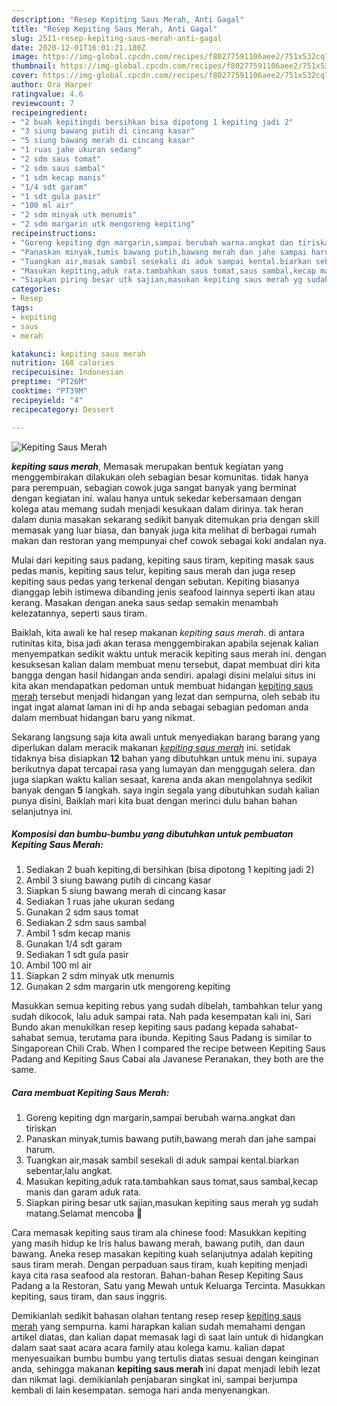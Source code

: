 ```yaml
---
description: "Resep Kepiting Saus Merah, Anti Gagal"
title: "Resep Kepiting Saus Merah, Anti Gagal"
slug: 2511-resep-kepiting-saus-merah-anti-gagal
date: 2020-12-01T16:01:21.180Z
image: https://img-global.cpcdn.com/recipes/f80277591106aee2/751x532cq70/kepiting-saus-merah-foto-resep-utama.jpg
thumbnail: https://img-global.cpcdn.com/recipes/f80277591106aee2/751x532cq70/kepiting-saus-merah-foto-resep-utama.jpg
cover: https://img-global.cpcdn.com/recipes/f80277591106aee2/751x532cq70/kepiting-saus-merah-foto-resep-utama.jpg
author: Ora Harper
ratingvalue: 4.6
reviewcount: 7
recipeingredient:
- "2 buah kepitingdi bersihkan bisa dipotong 1 kepiting jadi 2"
- "3 siung bawang putih di cincang kasar"
- "5 siung bawang merah di cincang kasar"
- "1 ruas jahe ukuran sedang"
- "2 sdm saus tomat"
- "2 sdm saus sambal"
- "1 sdm kecap manis"
- "1/4 sdt garam"
- "1 sdt gula pasir"
- "100 ml air"
- "2 sdm minyak utk menumis"
- "2 sdm margarin utk mengoreng kepiting"
recipeinstructions:
- "Goreng kepiting dgn margarin,sampai berubah warna.angkat dan tiriskan"
- "Panaskan minyak,tumis bawang putih,bawang merah dan jahe sampai harum."
- "Tuangkan air,masak sambil sesekali di aduk sampai kental.biarkan sebentar,lalu angkat."
- "Masukan kepiting,aduk rata.tambahkan saus tomat,saus sambal,kecap manis dan garam aduk rata."
- "Siapkan piring besar utk sajian,masukan kepiting saus merah yg sudah matang.Selamat mencoba 🤗"
categories:
- Resep
tags:
- kepiting
- saus
- merah

katakunci: kepiting saus merah 
nutrition: 168 calories
recipecuisine: Indonesian
preptime: "PT26M"
cooktime: "PT39M"
recipeyield: "4"
recipecategory: Dessert

---
```



![Kepiting Saus Merah](https://img-global.cpcdn.com/recipes/f80277591106aee2/751x532cq70/kepiting-saus-merah-foto-resep-utama.jpg)

<b><i>kepiting saus merah</i></b>, Memasak merupakan bentuk kegiatan yang menggembirakan dilakukan oleh sebagian besar komunitas. tidak hanya para perempuan, sebagian cowok juga sangat banyak yang berminat dengan kegiatan ini. walau hanya untuk sekedar kebersamaan dengan kolega atau memang sudah menjadi kesukaan dalam dirinya. tak heran dalam dunia masakan sekarang sedikit banyak ditemukan pria dengan skill memasak yang luar biasa, dan banyak juga kita melihat di berbagai rumah makan dan restoran yang mempunyai chef cowok sebagai koki andalan nya.

Mulai dari kepiting saus padang, kepiting saus tiram, kepiting masak saus pedas manis, kepiting saus telur, kepiting saus merah dan juga resep kepiting saus pedas yang terkenal dengan sebutan. Kepiting biasanya dianggap lebih istimewa dibanding jenis seafood lainnya seperti ikan atau kerang. Masakan dengan aneka saus sedap semakin menambah kelezatannya, seperti saus tiram.

Baiklah, kita awali ke hal resep makanan <i>kepiting saus merah</i>. di antara rutinitas kita, bisa jadi akan terasa menggembirakan apabila sejenak kalian menyempatkan sedikit waktu untuk meracik kepiting saus merah ini. dengan kesuksesan kalian dalam membuat menu tersebut, dapat membuat diri kita bangga dengan hasil hidangan anda sendiri. apalagi disini melalui situs ini kita akan mendapatkan pedoman untuk membuat hidangan <u>kepiting saus merah</u> tersebut menjadi hidangan yang lezat dan sempurna, oleh sebab itu ingat ingat alamat laman ini di hp anda sebagai sebagian pedoman anda dalam membuat hidangan baru yang nikmat.


Sekarang langsung saja kita awali untuk menyediakan barang barang yang diperlukan dalam meracik makanan <u><i>kepiting saus merah</i></u> ini. setidak tidaknya bisa disiapkan <b>12</b> bahan yang dibutuhkan untuk menu ini. supaya berikutnya dapat tercapai rasa yang lumayan dan menggugah selera. dan juga siapkan waktu kalian sesaat, karena anda akan mengolahnya sedikit banyak dengan <b>5</b> langkah. saya ingin segala yang dibutuhkan sudah kalian punya disini, Baiklah mari kita buat dengan merinci dulu bahan bahan selanjutnya ini.

<!--inarticleads1-->

##### Komposisi dan bumbu-bumbu yang dibutuhkan untuk pembuatan Kepiting Saus Merah:

1. Sediakan 2 buah kepiting,di bersihkan (bisa dipotong 1 kepiting jadi 2)
1. Ambil 3 siung bawang putih di cincang kasar
1. Siapkan 5 siung bawang merah di cincang kasar
1. Sediakan 1 ruas jahe ukuran sedang
1. Gunakan 2 sdm saus tomat
1. Sediakan 2 sdm saus sambal
1. Ambil 1 sdm kecap manis
1. Gunakan 1/4 sdt garam
1. Sediakan 1 sdt gula pasir
1. Ambil 100 ml air
1. Siapkan 2 sdm minyak utk menumis
1. Gunakan 2 sdm margarin utk mengoreng kepiting


Masukkan semua kepiting rebus yang sudah dibelah, tambahkan telur yang sudah dikocok, lalu aduk sampai rata. Nah pada kesempatan kali ini, Sari Bundo akan menukilkan resep kepiting saus padang kepada sahabat-sahabat semua, terutama para ibunda. Kepiting Saus Padang is similar to Singaporean Chili Crab. When I compared the recipe between Kepiting Saus Padang and Kepiting Saus Cabai ala Javanese Peranakan, they both are the same. 

<!--inarticleads2-->

##### Cara membuat Kepiting Saus Merah:

1. Goreng kepiting dgn margarin,sampai berubah warna.angkat dan tiriskan
1. Panaskan minyak,tumis bawang putih,bawang merah dan jahe sampai harum.
1. Tuangkan air,masak sambil sesekali di aduk sampai kental.biarkan sebentar,lalu angkat.
1. Masukan kepiting,aduk rata.tambahkan saus tomat,saus sambal,kecap manis dan garam aduk rata.
1. Siapkan piring besar utk sajian,masukan kepiting saus merah yg sudah matang.Selamat mencoba 🤗


Cara memasak kepiting saus tiram ala chinese food: Masukkan kepiting yang masih hidup ke Iris halus bawang merah, bawang putih, dan daun bawang. Aneka resep masakan kepiting kuah selanjutnya adalah kepiting saus tiram merah. Dengan perpaduan saus tiram, kuah kepiting menjadi kaya cita rasa seafood ala restoran. Bahan-bahan Resep Kepiting Saus Padang a la Restoran, Satu yang Mewah untuk Keluarga Tercinta. Masukkan kepiting, saus tiram, dan saus inggris. 

Demikianlah sedikit bahasan olahan tentang resep resep <u>kepiting saus merah</u> yang sempurna. kami harapkan kalian sudah memahami dengan artikel diatas, dan kalian dapat memasak lagi di saat lain untuk di hidangkan dalam saat saat acara acara family atau kolega kamu. kalian dapat menyesuaikan bumbu bumbu yang tertulis diatas sesuai dengan keinginan anda, sehingga makanan <b>kepiting saus merah</b> ini dapat menjadi lebih lezat dan nikmat lagi. demikianlah penjabaran singkat ini, sampai berjumpa kembali di lain kesempatan. semoga hari anda menyenangkan.
